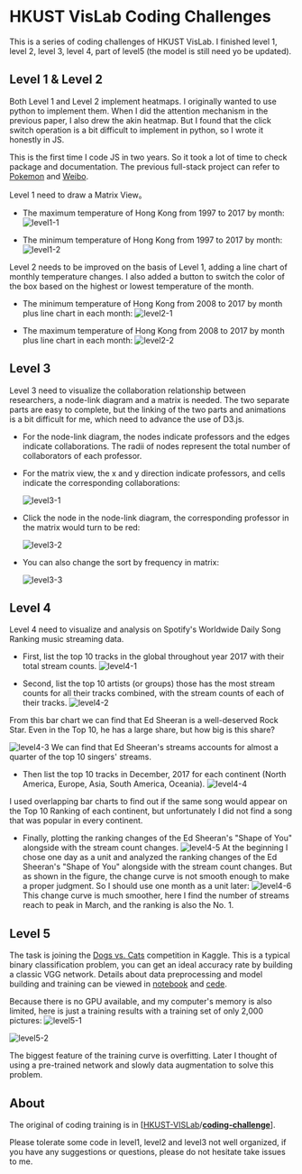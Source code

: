 # HKUST VisLab Coding Challenges

This is a series of coding challenges of HKUST VisLab. I finished level 1, level 2, level 3, level 4, part of level5 (the model is still need yo be updated).

## Level 1 & Level 2 

Both Level 1 and Level 2 implement heatmaps. I originally wanted to use python to implement them. When I did the attention mechanism in the previous paper, I also drew the akin heatmap. But I found that the click switch operation is a bit difficult to implement in python, so I wrote it honestly in JS.

This is the first time I code JS in two years. So it took a lot of time to check package and documentation. The previous full-stack project can refer to [Pokemon](https://github.com/martyLY/pokemon "Pokemon") and [Weibo](https://github.com/martyLY/weibo "miniWeibo").

Level 1 need to draw a Matrix View。

-  The maximum temperature of Hong Kong from 1997 to 2017 by month: 
![level1-1](figure/level1-1.png "Level1-1")

- The minimum temperature of Hong Kong from 1997 to 2017 by month:
![level1-2](figure/level1-2.png "Level1-2")

Level 2 needs to be improved on the basis of Level 1, adding a line chart of monthly temperature changes. I also added a button to switch the color of the box based on the highest or lowest temperature of the month.

- The minimum temperature of Hong Kong from 2008  to 2017 by month plus line chart in each month:
![level2-1](figure/level2-1.png "Level2-1")

- The maximum  temperature of Hong Kong from 2008  to 2017 by month plus line chart in each month: 
![level2-2](figure/level2-2.png "Level2-2")

## Level 3

Level 3 need to visualize the collaboration relationship between researchers, a node-link diagram and a matrix is needed. The two separate parts are easy to complete, but the linking of the two parts and animations is a bit difficult for me, which need to advance the use of D3.js.

- For the node-link diagram, the nodes indicate professors and the edges indicate collaborations. The radii of nodes represent the total number of collaborators of each professor.

- For the matrix view, the x and y direction indicate professors, and cells indicate the corresponding collaborations: 

  ![level3-1](figure/level3-1.png "Level3-1")

- Click the node in the node-link diagram, the corresponding professor in the matrix would turn to be red: 

  ![level3-2](figure/level3-2.png "Level3-2")

- You can also change the sort by frequency in matrix:

  ![level3-3](figure/level3-3.png "Level3-3")

## Level 4

Level 4 need to visualize and analysis on Spotify's Worldwide Daily Song Ranking music streaming data.

- First, list the top 10 tracks in the global throughout year 2017 with their total stream counts. 
![level4-1](figure/top10_track.png "Level4-1")

- Second, list the top 10 artists (or groups) those has the most stream counts for all their tracks combined, with the stream counts of each of their tracks. 
![level4-2](figure/top10_artist_2.png "Level4-2") 

From this bar chart we can find that Ed Sheeran is a well-deserved Rock Star. Even in the Top 10, he has a large share, but how big is this share? 

![level4-3](figure/top10_artist.png "Level4-3")
We can find that Ed Sheeran's streams accounts for almost a quarter of the top 10 singers' streams.

- Then list the top 10 tracks in December, 2017 for each continent (North America, Europe, Asia, South America, Oceania). 
![level4-4](figure/top10_track_region.png "Level4-4") 

I used overlapping bar charts to find out if the same song would appear on the Top 10 Ranking of each continent, but unfortunately I did not find a song that was popular in every continent.
- Finally, plotting the ranking changes of the Ed Sheeran's "Shape of You" alongside with the stream count changes. 
![level4-5](figure/ShapeOfYou_day.png "Level4-5") 
At the beginning I chose one day as a unit and analyzed the ranking changes of the Ed Sheeran's "Shape of You" alongside with the stream count changes. But as shown in the figure, the change curve is not smooth enough to make a proper judgment. So I should use one month as a unit later: 
![level4-6](figure/ShapeOfYou_month.png "Level4-6") 
This change curve is much smoother, here I find the number of streams reach to peak in March, and the ranking is also the No. 1.

## Level 5

The task is joining the [Dogs vs. Cats](https://www.kaggle.com/c/dogs-vs-cats-redux-kernels-edition) competition in Kaggle. This is a typical binary classification problem, you can get an ideal accuracy rate by building a classic VGG network. Details about data preprocessing and model building and training can be viewed in [notebook](level5/cat&dog.ipynb) and [cede](level5/model.py).

Because there is no GPU available, and my computer's memory is also limited, here is just a training results with a training set of only 2,000 pictures: 
![level5-1](figure/level5-1.png "Level5-1")

![level5-2](figure/level5-2.png "Level5-2")

The biggest feature of the training curve is overfitting. Later I thought of using a pre-trained network and slowly data augmentation to solve this problem.

##  About

The original of coding training is in [[HKUST-VISLab](https://github.com/HKUST-VISLab)/**[coding-challenge](https://github.com/HKUST-VISLab/coding-challenge)**].

Please tolerate some code in level1, level2 and level3 not well organized, if you have any suggestions or questions, please do not hesitate take issues to me.

